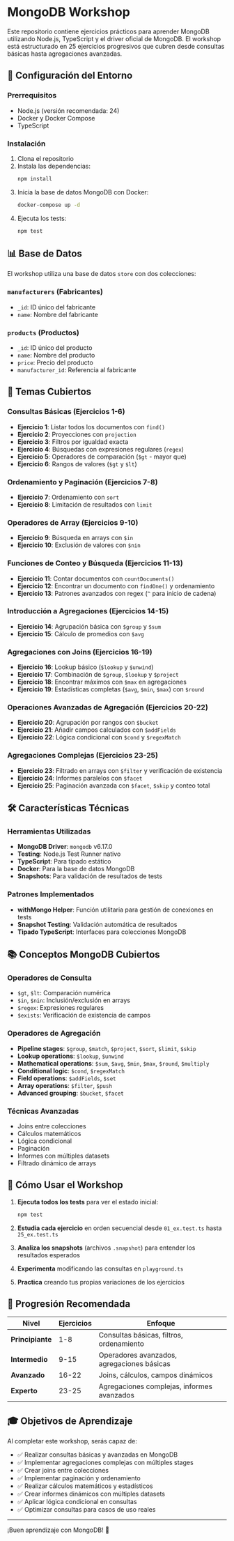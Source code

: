 # MongoDB Workshop

Este repositorio contiene ejercicios prácticos para aprender MongoDB utilizando Node.js, TypeScript y el driver oficial de MongoDB. El workshop está estructurado en 25 ejercicios progresivos que cubren desde consultas básicas hasta agregaciones avanzadas.

## 🚀 Configuración del Entorno

### Prerrequisitos
- Node.js (versión recomendada: 24)
- Docker y Docker Compose
- TypeScript

### Instalación
1. Clona el repositorio
2. Instala las dependencias:
   ```bash
   npm install
   ```
3. Inicia la base de datos MongoDB con Docker:
   ```bash
   docker-compose up -d
   ```
4. Ejecuta los tests:
   ```bash
   npm test
   ```

## 📊 Base de Datos

El workshop utiliza una base de datos `store` con dos colecciones:

### `manufacturers` (Fabricantes)
- `_id`: ID único del fabricante
- `name`: Nombre del fabricante

### `products` (Productos)
- `_id`: ID único del producto
- `name`: Nombre del producto
- `price`: Precio del producto
- `manufacturer_id`: Referencia al fabricante

## 🎯 Temas Cubiertos

### **Consultas Básicas (Ejercicios 1-6)**
- **Ejercicio 1**: Listar todos los documentos con `find()`
- **Ejercicio 2**: Proyecciones con `projection`
- **Ejercicio 3**: Filtros por igualdad exacta
- **Ejercicio 4**: Búsquedas con expresiones regulares (`regex`)
- **Ejercicio 5**: Operadores de comparación (`$gt` - mayor que)
- **Ejercicio 6**: Rangos de valores (`$gt` y `$lt`)

### **Ordenamiento y Paginación (Ejercicios 7-8)**
- **Ejercicio 7**: Ordenamiento con `sort`
- **Ejercicio 8**: Limitación de resultados con `limit`

### **Operadores de Array (Ejercicios 9-10)**
- **Ejercicio 9**: Búsqueda en arrays con `$in`
- **Ejercicio 10**: Exclusión de valores con `$nin`

### **Funciones de Conteo y Búsqueda (Ejercicios 11-13)**
- **Ejercicio 11**: Contar documentos con `countDocuments()`
- **Ejercicio 12**: Encontrar un documento con `findOne()` y ordenamiento
- **Ejercicio 13**: Patrones avanzados con regex (`^` para inicio de cadena)

### **Introducción a Agregaciones (Ejercicios 14-15)**
- **Ejercicio 14**: Agrupación básica con `$group` y `$sum`
- **Ejercicio 15**: Cálculo de promedios con `$avg`

### **Agregaciones con Joins (Ejercicios 16-19)**
- **Ejercicio 16**: Lookup básico (`$lookup` y `$unwind`)
- **Ejercicio 17**: Combinación de `$group`, `$lookup` y `$project`
- **Ejercicio 18**: Encontrar máximos con `$max` en agregaciones
- **Ejercicio 19**: Estadísticas completas (`$avg`, `$min`, `$max`) con `$round`

### **Operaciones Avanzadas de Agregación (Ejercicios 20-22)**
- **Ejercicio 20**: Agrupación por rangos con `$bucket`
- **Ejercicio 21**: Añadir campos calculados con `$addFields`
- **Ejercicio 22**: Lógica condicional con `$cond` y `$regexMatch`

### **Agregaciones Complejas (Ejercicios 23-25)**
- **Ejercicio 23**: Filtrado en arrays con `$filter` y verificación de existencia
- **Ejercicio 24**: Informes paralelos con `$facet`
- **Ejercicio 25**: Paginación avanzada con `$facet`, `$skip` y conteo total

## 🛠️ Características Técnicas

### Herramientas Utilizadas
- **MongoDB Driver**: `mongodb` v6.17.0
- **Testing**: Node.js Test Runner nativo
- **TypeScript**: Para tipado estático
- **Docker**: Para la base de datos MongoDB
- **Snapshots**: Para validación de resultados de tests

### Patrones Implementados
- **withMongo Helper**: Función utilitaria para gestión de conexiones en tests
- **Snapshot Testing**: Validación automática de resultados
- **Tipado TypeScript**: Interfaces para colecciones MongoDB

## 📚 Conceptos MongoDB Cubiertos

### Operadores de Consulta
- `$gt`, `$lt`: Comparación numérica
- `$in`, `$nin`: Inclusión/exclusión en arrays
- `$regex`: Expresiones regulares
- `$exists`: Verificación de existencia de campos

### Operadores de Agregación
- **Pipeline stages**: `$group`, `$match`, `$project`, `$sort`, `$limit`, `$skip`
- **Lookup operations**: `$lookup`, `$unwind`
- **Mathematical operations**: `$sum`, `$avg`, `$min`, `$max`, `$round`, `$multiply`
- **Conditional logic**: `$cond`, `$regexMatch`
- **Field operations**: `$addFields`, `$set`
- **Array operations**: `$filter`, `$push`
- **Advanced grouping**: `$bucket`, `$facet`

### Técnicas Avanzadas
- Joins entre colecciones
- Cálculos matemáticos
- Lógica condicional
- Paginación
- Informes con múltiples datasets
- Filtrado dinámico de arrays

## 🚦 Cómo Usar el Workshop

1. **Ejecuta todos los tests** para ver el estado inicial:
   ```bash
   npm test
   ```

2. **Estudia cada ejercicio** en orden secuencial desde `01_ex.test.ts` hasta `25_ex.test.ts`

3. **Analiza los snapshots** (archivos `.snapshot`) para entender los resultados esperados

4. **Experimenta** modificando las consultas en `playground.ts`

5. **Practica** creando tus propias variaciones de los ejercicios

## 📖 Progresión Recomendada

| Nivel | Ejercicios | Enfoque |
|-------|------------|---------|
| **Principiante** | 1-8 | Consultas básicas, filtros, ordenamiento |
| **Intermedio** | 9-15 | Operadores avanzados, agregaciones básicas |
| **Avanzado** | 16-22 | Joins, cálculos, campos dinámicos |
| **Experto** | 23-25 | Agregaciones complejas, informes avanzados |

## 🎓 Objetivos de Aprendizaje

Al completar este workshop, serás capaz de:

- ✅ Realizar consultas básicas y avanzadas en MongoDB
- ✅ Implementar agregaciones complejas con múltiples stages
- ✅ Crear joins entre colecciones
- ✅ Implementar paginación y ordenamiento
- ✅ Realizar cálculos matemáticos y estadísticos
- ✅ Crear informes dinámicos con múltiples datasets
- ✅ Aplicar lógica condicional en consultas
- ✅ Optimizar consultas para casos de uso reales

---

¡Buen aprendizaje con MongoDB! 🚀
